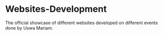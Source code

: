 # Websites-Development
The official showcase of different websites developed on different events done by Uswa Mariam.
